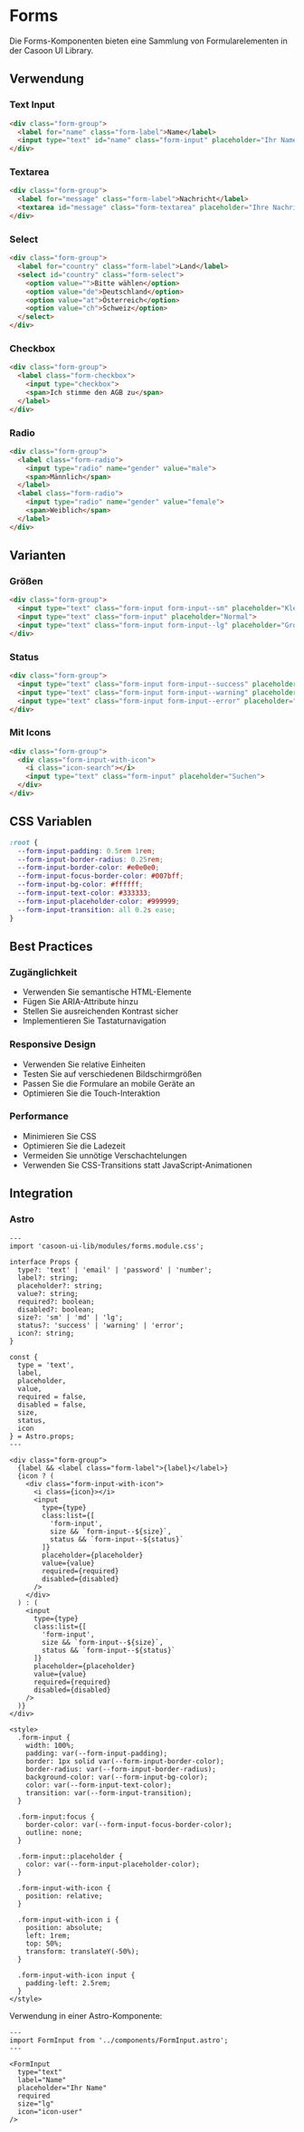 # Forms

Die Forms-Komponenten bieten eine Sammlung von Formularelementen in der Casoon UI Library.

## Verwendung

### Text Input

```html
<div class="form-group">
  <label for="name" class="form-label">Name</label>
  <input type="text" id="name" class="form-input" placeholder="Ihr Name">
</div>
```

### Textarea

```html
<div class="form-group">
  <label for="message" class="form-label">Nachricht</label>
  <textarea id="message" class="form-textarea" placeholder="Ihre Nachricht"></textarea>
</div>
```

### Select

```html
<div class="form-group">
  <label for="country" class="form-label">Land</label>
  <select id="country" class="form-select">
    <option value="">Bitte wählen</option>
    <option value="de">Deutschland</option>
    <option value="at">Österreich</option>
    <option value="ch">Schweiz</option>
  </select>
</div>
```

### Checkbox

```html
<div class="form-group">
  <label class="form-checkbox">
    <input type="checkbox">
    <span>Ich stimme den AGB zu</span>
  </label>
</div>
```

### Radio

```html
<div class="form-group">
  <label class="form-radio">
    <input type="radio" name="gender" value="male">
    <span>Männlich</span>
  </label>
  <label class="form-radio">
    <input type="radio" name="gender" value="female">
    <span>Weiblich</span>
  </label>
</div>
```

## Varianten

### Größen

```html
<div class="form-group">
  <input type="text" class="form-input form-input--sm" placeholder="Klein">
  <input type="text" class="form-input" placeholder="Normal">
  <input type="text" class="form-input form-input--lg" placeholder="Groß">
</div>
```

### Status

```html
<div class="form-group">
  <input type="text" class="form-input form-input--success" placeholder="Erfolg">
  <input type="text" class="form-input form-input--warning" placeholder="Warnung">
  <input type="text" class="form-input form-input--error" placeholder="Fehler">
</div>
```

### Mit Icons

```html
<div class="form-group">
  <div class="form-input-with-icon">
    <i class="icon-search"></i>
    <input type="text" class="form-input" placeholder="Suchen">
  </div>
</div>
```

## CSS Variablen

```css
:root {
  --form-input-padding: 0.5rem 1rem;
  --form-input-border-radius: 0.25rem;
  --form-input-border-color: #e0e0e0;
  --form-input-focus-border-color: #007bff;
  --form-input-bg-color: #ffffff;
  --form-input-text-color: #333333;
  --form-input-placeholder-color: #999999;
  --form-input-transition: all 0.2s ease;
}
```

## Best Practices

### Zugänglichkeit

- Verwenden Sie semantische HTML-Elemente
- Fügen Sie ARIA-Attribute hinzu
- Stellen Sie ausreichenden Kontrast sicher
- Implementieren Sie Tastaturnavigation

### Responsive Design

- Verwenden Sie relative Einheiten
- Testen Sie auf verschiedenen Bildschirmgrößen
- Passen Sie die Formulare an mobile Geräte an
- Optimieren Sie die Touch-Interaktion

### Performance

- Minimieren Sie CSS
- Optimieren Sie die Ladezeit
- Vermeiden Sie unnötige Verschachtelungen
- Verwenden Sie CSS-Transitions statt JavaScript-Animationen

## Integration

### Astro

```astro
---
import 'casoon-ui-lib/modules/forms.module.css';

interface Props {
  type?: 'text' | 'email' | 'password' | 'number';
  label?: string;
  placeholder?: string;
  value?: string;
  required?: boolean;
  disabled?: boolean;
  size?: 'sm' | 'md' | 'lg';
  status?: 'success' | 'warning' | 'error';
  icon?: string;
}

const {
  type = 'text',
  label,
  placeholder,
  value,
  required = false,
  disabled = false,
  size,
  status,
  icon
} = Astro.props;
---

<div class="form-group">
  {label && <label class="form-label">{label}</label>}
  {icon ? (
    <div class="form-input-with-icon">
      <i class={icon}></i>
      <input
        type={type}
        class:list={[
          'form-input',
          size && `form-input--${size}`,
          status && `form-input--${status}`
        ]}
        placeholder={placeholder}
        value={value}
        required={required}
        disabled={disabled}
      />
    </div>
  ) : (
    <input
      type={type}
      class:list={[
        'form-input',
        size && `form-input--${size}`,
        status && `form-input--${status}`
      ]}
      placeholder={placeholder}
      value={value}
      required={required}
      disabled={disabled}
    />
  )}
</div>

<style>
  .form-input {
    width: 100%;
    padding: var(--form-input-padding);
    border: 1px solid var(--form-input-border-color);
    border-radius: var(--form-input-border-radius);
    background-color: var(--form-input-bg-color);
    color: var(--form-input-text-color);
    transition: var(--form-input-transition);
  }
  
  .form-input:focus {
    border-color: var(--form-input-focus-border-color);
    outline: none;
  }
  
  .form-input::placeholder {
    color: var(--form-input-placeholder-color);
  }
  
  .form-input-with-icon {
    position: relative;
  }
  
  .form-input-with-icon i {
    position: absolute;
    left: 1rem;
    top: 50%;
    transform: translateY(-50%);
  }
  
  .form-input-with-icon input {
    padding-left: 2.5rem;
  }
</style>
```

Verwendung in einer Astro-Komponente:

```astro
---
import FormInput from '../components/FormInput.astro';
---

<FormInput
  type="text"
  label="Name"
  placeholder="Ihr Name"
  required
  size="lg"
  icon="icon-user"
/>
``` 
